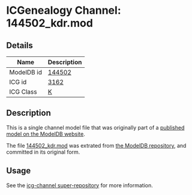 # ICGenealogy Channel: 144502\_kdr.mod

## Details

Name | Description
---- | -----------
ModelDB id | [144502](http://senselab.med.yale.edu/ModelDB/ShowModel.cshtml?model=144502)
ICG id | [3162](http://icg.neurotheory.ox.ac.uk/channels/1/3162)
ICG Class | [K](http://icg.neurotheory.ox.ac.uk/channels/1)

## Description

This is a single channel model file that was originally part of a [published model on the ModelDB website](http://senselab.med.yale.edu/mModelDB/ShowModel.cshtml?model=144502).

The file [144502\_kdr.mod](144502_kdr.mod) was extrated from [the ModelDB repository](http://senselab.med.yale.edu/ModelDB/ShowModel.cshtml?model=144502), and committed in its original form.

## Usage

See the [icg-channel super-repository](https://github.com/icgenealogy/icg-channels) for more information.